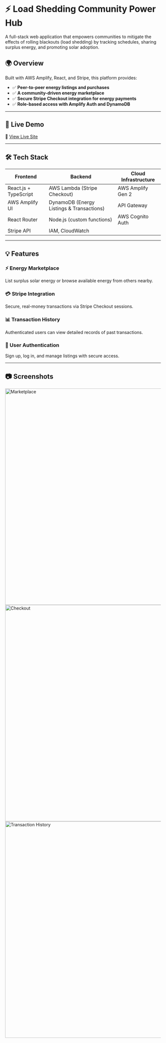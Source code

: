 # ⚡ Load Shedding Community Power Hub

A full-stack web application that empowers communities to mitigate the effects of rolling blackouts (load shedding) by tracking schedules, sharing surplus energy, and promoting solar adoption.

## 🌍 Overview

Built with AWS Amplify, React, and Stripe, this platform provides:

- ✅ **Peer-to-peer energy listings and purchases**
- ✅ **A community-driven energy marketplace**
- ✅ **Secure Stripe Checkout integration for energy payments**
- ✅ **Role-based access with Amplify Auth and DynamoDB**

---

## 🚀 Live Demo

🔗 [View Live Site](https://main.dci62owr8wucf.amplifyapp.com/)

---

## 🛠️ Tech Stack

| Frontend        | Backend            | Cloud Infrastructure |
|-----------------|--------------------|-----------------------|
| React.js + TypeScript | AWS Lambda (Stripe Checkout) | AWS Amplify Gen 2 |
| AWS Amplify UI  | DynamoDB (Energy Listings & Transactions) | API Gateway |
| React Router    | Node.js (custom functions) | AWS Cognito Auth |
| Stripe API | IAM, CloudWatch |

---

## 💡 Features

### ⚡ Energy Marketplace  
List surplus solar energy or browse available energy from others nearby.

### 💳 Stripe Integration  
Secure, real-money transactions via Stripe Checkout sessions.

### 📊 Transaction History  
Authenticated users can view detailed records of past transactions.

### 🔐 User Authentication  
Sign up, log in, and manage listings with secure access.

---

## 📷 Screenshots

<img src="/public/screenshots/marketplace.png" alt="Marketplace" width="700"/>
<img src="/public/screenshots/checkout.png" alt="Checkout" width="700"/>
<img src="/public/screenshots/transactions.png" alt="Transaction History" width="700"/>
